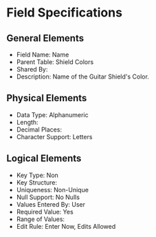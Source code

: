 # Field Specifications

## General Elements

- Field Name: Name
- Parent Table: Shield Colors
- Shared By: 
- Description: Name of the Guitar Shield's Color.

## Physical Elements

- Data Type: Alphanumeric
- Length: 
- Decimal Places: 
- Character Support: Letters

## Logical Elements

- Key Type: Non
- Key Structure:
- Uniqueness: Non-Unique
- Null Support: No Nulls
- Values Entered By: User
- Required Value: Yes
- Range of Values: 
- Edit Rule: Enter Now, Edits Allowed
